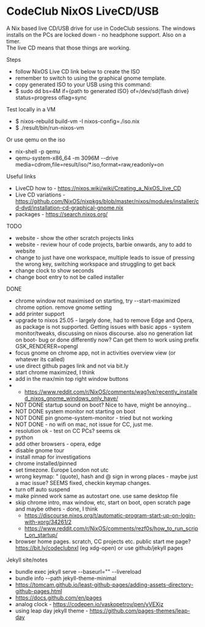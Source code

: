 # CodeClub NixOS LiveCD/USB

A Nix based live CD/USB drive for use in CodeClub sessions.
The windows installs on the PCs are locked down - no headphone support. Also on a timer.  
The live CD means that those things are working.

Steps
* follow NixOS Live CD link below to create the ISO
* remember to switch to using the graphical gnome template.
* copy generated ISO to your USB using this command:
* $ sudo dd bs=4M if={path to generated ISO} of=/dev/sd{flash drive} status=progress oflag=sync

Test locally in a VM
* $ nixos-rebuild build-vm -I nixos-config=./iso.nix
* $ ./result/bin/run-nixos-vm

Or use qemu on the iso
* nix-shell -p qemu
* qemu-system-x86_64 -m 3096M --drive media=cdrom,file=result/iso/*.iso,format=raw,readonly=on

Useful links
* LiveCD how to - https://nixos.wiki/wiki/Creating_a_NixOS_live_CD
* Live CD variations - https://github.com/NixOS/nixpkgs/blob/master/nixos/modules/installer/cd-dvd/installation-cd-graphical-gnome.nix
* packages - https://search.nixos.org/

TODO
- website - show the other scratch projects links
- website - review hour of code projects, barbie onwards, any to add to website
- change to just have one workspace, multiple leads to issue of pressing the wrong key, switching workspace and struggling to get back
- change clock to show seconds
- change boot entry to not be called installer

DONE
* chrome window not maximised on starting, try --start-maximized chrome option. remove gnome setting
* add printer support
* upgrade to nixos 25.05 - largely done, had to remove Edge and Opera, as package is not supported.  Getting issues with basic apps - system monitor/tweaks, discussing on nixos discourse. also no generation liat on boot- bug or done differently now? Can get them to work using prefix GSK_RENDERER=opengl
* focus gnome on chrome app, not in activities overview view (or whatever its called)
* use direct github pages link and not via bit.ly
* start chrome maximized, I think
* add in the max/min top right window buttons
* * https://www.reddit.com/r/NixOS/comments/wag1ve/recently_installed_nixos_gnome_windows_only_have/
* NOT DONE startup sound on boot? Nice to have, might be annoying...
* NOT DONE system monitor not starting on boot
* NOT DONE pin gnome-system-monitor - tried but not working
* NOT DONE - no wifi on mac, not issue for CC, just me.
* resolution ok - test on CC PCs?  seems ok
* python
* add other browsers - opera, edge
* disable gnome tour
* install nmap for investigations
* chrome installed/pinned
* set timezone. Europe London not utc
* wrong keymap: " (quote), hash and @ sign in wrong places - maybe just a mac issue? SEEMS fixed, checkin keymap changes.
* turn off auto suspend
* make pinned work same as autostart one. use same desktop file
* skip chrome intro, max window, etc, start on boot, open scratch page and maybe others - done, I think
  * https://discourse.nixos.org/t/automatic-program-start-up-on-login-with-xorg/34261/2
  * https://www.reddit.com/r/NixOS/comments/rezf0s/how_to_run_script_on_startup/
* browser home pages. scratch, CC projects etc. public start me page? https://bit.ly/codeclubnxl  (eg xdg-open)  or use github/jekyll pages 




Jekyll site/notes
* bundle exec jekyll serve --baseurl="" --livereload 
* bundle info --path jekyll-theme-minimal
* https://tomcam.github.io/least-github-pages/adding-assets-directory-github-pages.html
* https://docs.github.com/en/pages
* analog clock - https://codepen.io/vaskopetrov/pen/yVEXjz
* using leap day jekyll theme - https://github.com/pages-themes/leap-day 